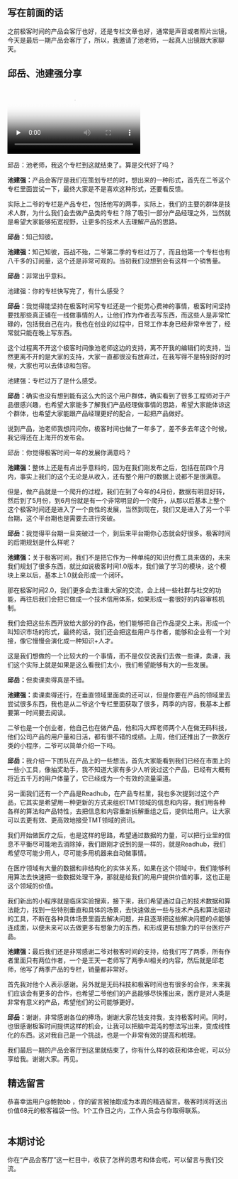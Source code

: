 <h2>写在前面的话</h2><p>之前极客时间的产品会客厅也好，还是专栏文章也好，通常是声音或者照片出镜，今天是最后一期产品会客厅了，所以，我邀请了池老师，一起真人出镜跟大家聊天。</p><h2>邱岳、池建强分享</h2><p><video poster="https://static001.geekbang.org/resource/image/ad/e1/ad2f67d771911c6352dafdbcf88e2fe1.png" preload="none" controls=""><source src="https://static001.geekbang.org/resource/video/7b/31/7b058cbb77291515c5a1c9bda85de331.mp4" type="video/mp4"><source src="https://res001.geekbang.org/media/video/7b/31/7b058cbb77291515c5a1c9bda85de331/sd/sd.m3u8" type="application/x-mpegURL"><source src="https://res001.geekbang.org/media/video/7b/31/7b058cbb77291515c5a1c9bda85de331/hd/hd.m3u8" type="application/x-mpegURL"></video></p><p><span class="orange">邱岳：池老师，我这个专栏到这就结束了。算是交代好了吗？</span></p><p><strong>池建强：</strong>产品会客厅是我们在策划专栏的时，想出来的一种形式，首先在二爷这个专栏里面尝试一下，最终大家是不是喜欢这种形式，还要看反馈。</p><p>实际上二爷的专栏是产品专栏，包括他写的两季，实际上，我们的主要的群体是技术人群，为什么我们会去做产品类的专栏？除了吸引一部分产品经理之外，当然就是希望大家能够拓宽视野，让更多的技术人去理解产品的思路。</p><p><strong>邱岳：</strong>知己知彼。</p><p><strong>池建强：</strong>知己知彼，百战不殆，二爷第二季的专栏过万了，而且他第一个专栏也有八千多的订阅量，这个还是非常可观的。当初我们没想到会有这样一个销售量。</p><p><strong>邱岳：</strong>非常出乎意料。</p><p><span class="orange">池建强：你的专栏快写完了，有什么感受？</span></p><p><strong>邱岳：</strong>我觉得能坚持在极客时间写专栏还是一个挺劳心费神的事情，极客时间坚持要找那些真正铺在一线做事情的人，让他们作为作者去写东西，而这些人是非常忙碌的，包括我自己在内，我也在创业的过程中，日常工作本身已经非常辛苦了，经常就只能在晚上写东西。</p><!-- [[[read_end]]] --><p>这个过程离不开这个极客时间像池老师这边的支持，离不开我的编辑们的支持，当然更离不开的是大家的支持，大家一直都很没有放弃过，在我写得不是特别好的时候，大家也可以去体谅和包容。</p><p><span class="orange">池建强：专栏过万了是什么感受。</span></p><p><strong>邱岳：</strong>确实也没有想到能有这么大的这个用户群体，确实看到了很多工程师对于产品很感兴趣，也希望大家能多了解我们产品经理做事情的思路，希望大家能体谅这个群体，也希望大家能跟产品经理更好的配合，一起把产品做好。</p><p>说到产品，池老师我想问问你，极客时间也做了一年多了，差不多去年这个时候，我记得还在上海开的发布会。</p><p><span class="orange">邱岳：你觉得极客时间一年的发展你满意吗？</span></p><p><strong>池建强：</strong>整体上还是有点出乎意料的，因为在我们刚发布之后，包括在前四个月内，事实上我们的这个无论是从收入，还有整个用户的数据上说都不是很满意。</p><p>但是，做产品就是一个爬升的过程，我们在到了今年的4月份，数据有明显好转，然后到了5月份，到6月份就是有一个非常明显的一个爬升，从那以后基本上整个这个极客时间还是进入了一个良性的发展，当然到现在，我们又是进入了另一个平台期，这个平台期也是需要去进行突破。</p><p><strong>邱岳：</strong>我觉得平台期一旦突破过一个，到后来平台期你心态就会好很多。<span class="orange">极客时间的后期规划是什么样呢？</span></p><p><strong>池建强：</strong>关于极客时间，我们不是把它作为一种单纯的知识付费工具来做的，未来我们规划了很多东西，就比如说极客时间1.0版本，我们做了学习的模块，这个模块上来以后，基本上1.0就会形成一个闭环。</p><p>那在极客时间2.0，我们更多会去注重大家的交流，会上线一些社群与社交的功能，再往后我们会把它做成一个技术信用体系，如果形成一套很好的内容审核机制。</p><p>我们会把这些东西开放给大部分的作品，他们能够把自己作品提交上来。形成一个叫知识市场的形式，最终的话，我们还会把这些用户与作者，能够和企业有一个对接，像它慢慢会演化成一种知识+人才。</p><p>这是我们想做的一个比较大的一个事情，而不是仅仅说我们去做一些课，卖课，我们这个实际上就是如果是这么看我们太小，我们希望能够有大的一些发展。</p><p><strong>邱岳：</strong>但卖课卖得真是不错。</p><p><strong>池建强：</strong>卖课卖得还行，在垂直领域里面卖的还可以，但是你要在产品的领域里去尝试很多东西，我也是从二爷这个专栏里面获取了很多，两季的内容，我基本上都要第一时间要去阅读。</p><p>二爷也是一个创业者，他自己也在做产品，他和冯大辉老师两个人在做无码科技，他们公司产品的用户量和日活，都有很不错的成绩。<span class="orange">上周，他们还推出了一款医疗类的小程序，二爷可以简单介绍一下吗。</span></p><p><strong>邱岳：</strong>我介绍一下团队在产品上的一些想法，首先大家能看到我们已经在市面上的一些小工具，像抽奖助手，我不知道大家有多少人听说过这个产品，已经有大概有将近五千万的用户体量了，它已经成为一个有效的流量渠道。</p><p>另一面我们还有一个产品是Readhub，在产品专栏里，我也多次提到过这个产品，它其实是希望用一种更新的方式来组织TMT领域的信息和内容，我们用各种各样的算法和产品特性，去把信息和内容重新拆解重组之后，提供给用户。让大家可以去更有效、更高效地接受TMT领域的资讯。</p><p>我们开始做医疗之后，也是这样的思路，希望通过数据的力量，可以把行业里的信息不平衡尽可能地去消除掉，我们跟刚才说到的是一样的，就是Readhub，我们希望尽可能少用人，尽可能多用机器来自动做事情。</p><p>在医疗领域有大量的数据和非结构化的实体关系，如果在这个领域中，我们能够利用算法去快速把一些数据处理干净，那就是给我们的用户提供价值的事，这也正是这个领域的价值。</p><p>我们新出的小程序就是临床实验搜索，接下来，我们希望通过自己的技术数据和算法能力，找到一些特别垂直和具体的场景，去快速做出一些与技术产品和算法驱动的工具，不断在各种具体场景里面去解决问题，并且逐渐把这些解决问题的点能够连成面，以便未来可以去做更多有想象力的东西，和形成更有想象力的平台医疗产品。</p><p><strong>池建强：</strong>最后我们还是非常感谢二爷对极客时间的支持，给我们写了两季，所有作者里面只有两位作者，一个是王天一老师写了两季AI相关的内容，然后就是邱老师，他写了两季产品的专栏，销量都非常好。</p><p>首先我对他个人表示感谢。另外就是无码科技和极客时间也有很多的合作，未来我们应该会有更多的合作，也希望二爷他们的产品能够尽快推出来，医疗是对人类是非常有意义的产品，希望他们的公司能够更好。</p><p><strong>邱岳：</strong>谢谢，非常感谢各位的捧场，谢谢大家花钱支持我，支持极客时间。同时，也很感谢极客时间提供这样的机会，让我可以把脑中混沌的想法写出来，变成线性化的东西。这对我自己是一个挑战，也是一个非常有效的提高和梳理。</p><p>我们最后一期的产品会客厅到这里就结束了，你有什么样的收获和体会呢，可以分享给我。谢谢大家。再见。</p><h2>精选留言</h2><p><span class="orange">恭喜幸运用户@鲍勃bb ，你的留言被抽取成为本周的精选留言。极客时间将送出价值68元的极客福袋一份。1个工作日之内，工作人员会与你取得联系。</span></p><p><img src="https://static001.geekbang.org/resource/image/4d/73/4db8ed3b18318ab2f44b9c5f8a71d673.jpeg" alt=""></p><h2>本期讨论</h2><p>你在“产品会客厅”这一栏目中，收获了怎样的思考和体会呢，可以留言与我们交流。</p><p></p>